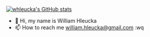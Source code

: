 [![whleucka's GitHub stats](https://github-readme-stats.vercel.app/api?username=whleucka)](https://github.com/anuraghazra/github-readme-stats)

- 👋 Hi, my name is William Hleucka
- 📫 How to reach me william.hleucka@gmail.com
:wq
<!---
whleucka/whleucka is a ✨ special ✨ repository because its `README.md` (this file) appears on your GitHub profile.
You can click the Preview link to take a look at your changes.
--->
